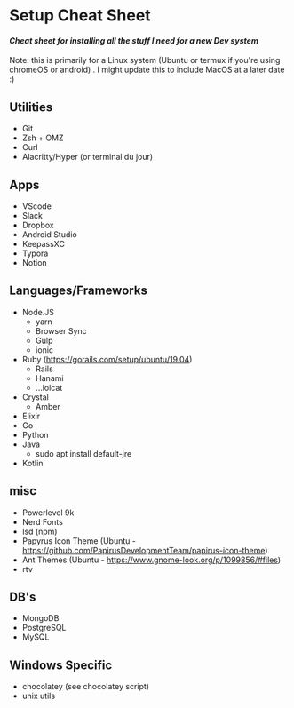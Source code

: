 # Setup Cheat Sheet

#### *Cheat sheet for installing all the stuff I need for a new Dev system*
Note: this is primarily for a Linux system (Ubuntu or termux if you're using chromeOS or android) . I might update this to include MacOS at a later date :)

## Utilities
- Git
- Zsh + OMZ
- Curl
- Alacritty/Hyper (or terminal du jour)

## Apps
- VScode
- Slack
- Dropbox
- Android Studio
- KeepassXC
- Typora
- Notion

## Languages/Frameworks
- Node.JS
  - yarn
  - Browser Sync
  - Gulp
  - ionic
- Ruby (https://gorails.com/setup/ubuntu/19.04)
  - Rails
  - Hanami
  - ...lolcat
- Crystal
  - Amber
- Elixir
- Go
- Python
- Java
  - sudo apt install default-jre
- Kotlin

## misc
- Powerlevel 9k
- Nerd Fonts
- lsd (npm)
- Papyrus Icon Theme (Ubuntu - https://github.com/PapirusDevelopmentTeam/papirus-icon-theme)
- Ant Themes (Ubuntu - https://www.gnome-look.org/p/1099856/#files)
- rtv

## DB's
- MongoDB
- PostgreSQL
- MySQL

## Windows Specific
- chocolatey (see chocolatey script)
- unix utils
